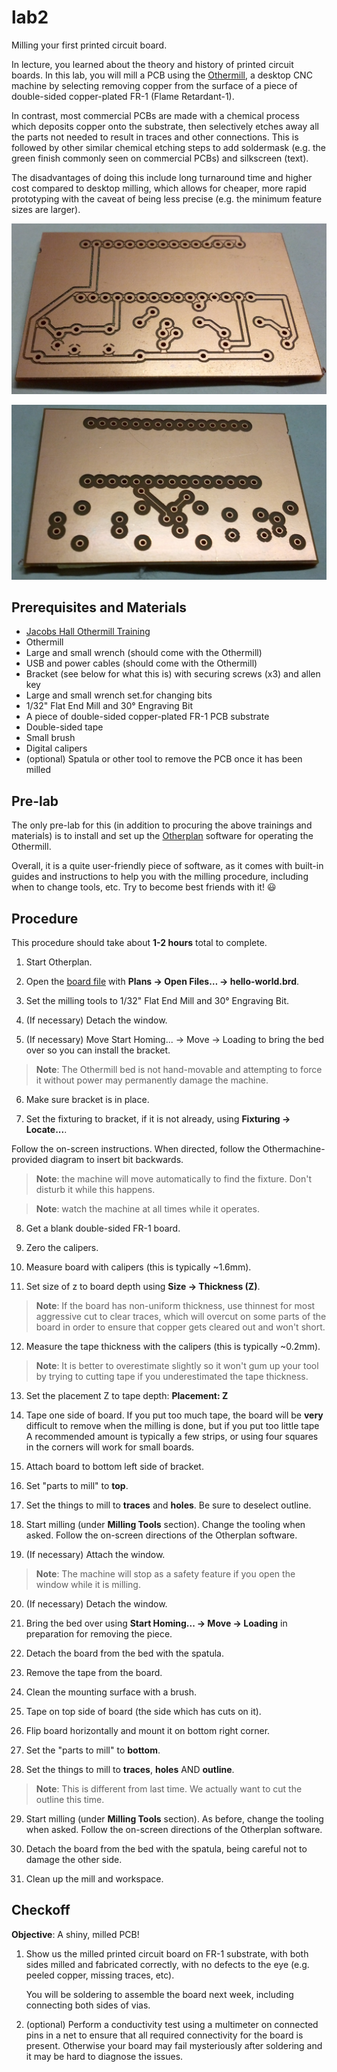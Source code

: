 # lab2
Milling your first printed circuit board.

In lecture, you learned about the theory and history of printed circuit boards.
In this lab, you will mill a PCB using the [Othermill](http://othermachine.co/),
a desktop CNC machine by selecting removing copper from the surface of a piece
of double-sided copper-plated FR-1 (Flame Retardant-1).

In contrast, most commercial PCBs are made with a chemical process which
deposits copper onto the substrate, then selectively etches away all the parts
not needed to result in traces and other connections. This is followed by other
similar chemical etching steps to add soldermask (e.g. the green finish commonly
seen on commercial PCBs) and silkscreen (text).

The disadvantages of doing this
include long turnaround time and higher cost compared to desktop milling, which
allows for cheaper, more rapid prototyping with the caveat of being less precise
(e.g. the minimum feature sizes are larger).

![Switch circuit](/images/pcb_bottom.jpg?raw=true)

![Switch circuit](/images/pcb_top.jpg?raw=true)

## Prerequisites and Materials

* [Jacobs Hall Othermill Training](https://bcourses.berkeley.edu/courses/1353091/pages/othermill-module)
* Othermill
 * Large and small wrench (should come with the Othermill)
 * USB and power cables (should come with the Othermill)
 * Bracket (see below for what this is) with securing screws (x3) and allen key
 * Large and small wrench set.for changing bits
* 1/32" Flat End Mill and 30° Engraving Bit
* A piece of double-sided copper-plated FR-1 PCB substrate
* Double-sided tape
* Small brush
* Digital calipers
* (optional) Spatula or other tool to remove the PCB once it has been milled

## Pre-lab

The only pre-lab for this (in addition to procuring the above trainings and
materials) is to install and set up the [Otherplan](https://othermachine.co/otherplan/)
software for operating the Othermill.

Overall, it is a quite user-friendly piece of software, as it comes with
built-in guides and instructions to help you with the milling procedure,
including when to change tools, etc.
Try to become best friends with it! :smiley:

## Procedure

This procedure should take about **1-2 hours** total to complete.

1. Start Otherplan.

2. Open the [board file](/hello-world.brd?raw=true) with **Plans → Open Files… → hello-world.brd**.

3. Set the milling tools to 1/32" Flat End Mill and 30° Engraving Bit.

4. (If necessary) Detach the window.

   <!---
   TODO: add picture of window?
   -->

5. (If necessary) Move Start Homing... → Move → Loading to bring the bed over so you can install the bracket.

  > **Note**: The Othermill bed is not hand-movable and attempting to force it without power
  > may permanently damage the machine.

6. Make sure bracket is in place.

  <!---
  TODO: add picture of bracket.
  -->

7. Set the fixturing to bracket, if it is not already, using
  **Fixturing → Locate...**.

  Follow the on-screen instructions. When directed, follow the
  Othermachine-provided diagram to insert bit backwards.

  <!---
  TODO: add othermachine diagram for bit change?
  -->

  > **Note**: the machine will move automatically to find the fixture. Don't
  > disturb it while this happens.

  > **Note**: watch the machine at all times while it operates.

8. Get a blank double-sided FR-1 board.

9. Zero the calipers.

10. Measure board with calipers (this is typically ~1.6mm).

11. Set size of z to board depth using **Size → Thickness (Z)**.

  > **Note**: If the board has non-uniform thickness, use thinnest for most
  > aggressive cut to clear traces, which will overcut on some parts of the
  > board in order to ensure that copper gets cleared out and won't short.

12. Measure the tape thickness with the calipers (this is typically ~0.2mm).

  > **Note**: It is better to overestimate slightly so it won't gum up your tool
  > by trying to cutting tape if you underestimated the tape thickness.

13. Set the placement Z to tape depth: **Placement: Z**

14. Tape one side of board.
  If you put too much tape, the board will be **very**
  difficult to remove when the milling is done, but if you put too little tape
  A recommended amount is typically a few strips, or using four squares in the
  corners will work for small boards.

15. Attach board to bottom left side of bracket.

16. Set "parts to mill" to **top**.

17. Set the things to mill to **traces** and **holes**. Be sure to deselect
outline.

18. Start milling (under **Milling Tools** section).
  Change the tooling when asked. Follow the on-screen directions of the
  Otherplan software.

19. (If necessary) Attach the window.

  > **Note**: The machine will stop as a safety feature if you open the window
  > while it is milling.

20. (If necessary) Detach the window.

21. Bring the bed over using **Start Homing... → Move → Loading** in preparation
for removing the piece.

22. Detach the board from the bed with the spatula.

23. Remove the tape from the board.

24. Clean the mounting surface with a brush.

25. Tape on top side of board (the side which has cuts on it).

26. Flip board horizontally and mount it on bottom right corner.

27. Set the "parts to mill" to **bottom**.

28. Set the things to mill to **traces**, **holes** AND **outline**.

  > **Note**: This is different from last time. We actually want to cut the
  > outline this time.

29. Start milling (under **Milling Tools** section).
  As before, change the tooling when asked. Follow the on-screen directions of
  the Otherplan software.

30. Detach the board from the bed with the spatula, being careful not to damage
  the other side.

31. Clean up the mill and workspace.

## Checkoff

**Objective**: A shiny, milled PCB!

1. Show us the milled printed circuit board on FR-1 substrate, with both sides
   milled and fabricated correctly, with no defects to the eye (e.g. peeled
   copper, missing traces, etc).

   You will be soldering to assemble the board next week, including connecting
   both sides of vias.
2. (optional) Perform a conductivity test using a multimeter on connected pins
   in a net to ensure that all required connectivity for the board is present.
   Otherwise your board may fail mysteriously after soldering and it may be hard
   to diagnose the issues.
